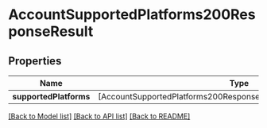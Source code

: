 # AccountSupportedPlatforms200ResponseResult

## Properties
Name | Type | Description | Notes
------------ | ------------- | ------------- | -------------
**supportedPlatforms** | [AccountSupportedPlatforms200ResponseResultSupportedPlatformsInner] |  | [optional] 

[[Back to Model list]](../README.md#documentation-for-models) [[Back to API list]](../README.md#documentation-for-api-endpoints) [[Back to README]](../README.md)


